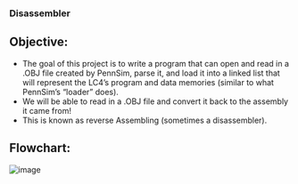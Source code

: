 ### Disassembler
## Objective:
- The goal of this project is to write a program that can open and read in a .OBJ file created by PennSim, parse it, and load it into a linked list that will represent the LC4’s program and data memories (similar to what PennSim’s “loader” does). 
- We will be able to read in a .OBJ file and convert it back to the assembly it came from! 
- This is known as reverse Assembling (sometimes a disassembler).
## Flowchart:
![image](https://user-images.githubusercontent.com/93689757/210034411-0008557c-605f-4a75-a264-79c274d15ffa.png)
